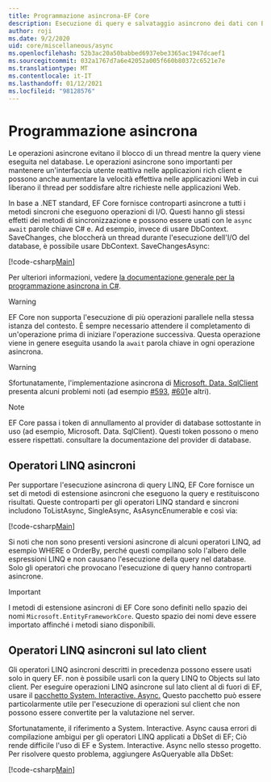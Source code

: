 ```yaml
---
title: Programmazione asincrona-EF Core
description: Esecuzione di query e salvataggio asincrono dei dati con Entity Framework Core
author: roji
ms.date: 9/2/2020
uid: core/miscellaneous/async
ms.openlocfilehash: 52b3ac20a50babbed6937ebe3365ac1947dcaef1
ms.sourcegitcommit: 032a1767d7a6e42052a005f660b80372c6521e7e
ms.translationtype: MT
ms.contentlocale: it-IT
ms.lasthandoff: 01/12/2021
ms.locfileid: "98128576"
---
```

# <a name="asynchronous-programming"></a>Programmazione asincrona

Le operazioni asincrone evitano il blocco di un thread mentre la query viene eseguita nel database. Le operazioni asincrone sono importanti per mantenere un'interfaccia utente reattiva nelle applicazioni rich client e possono anche aumentare la velocità effettiva nelle applicazioni Web in cui liberano il thread per soddisfare altre richieste nelle applicazioni Web.

In base a .NET standard, EF Core fornisce controparti asincrone a tutti i metodi sincroni che eseguono operazioni di I/O. Questi hanno gli stessi effetti dei metodi di sincronizzazione e possono essere usati con le `async` `await` parole chiave C# e. Ad esempio, invece di usare DbContext. SaveChanges, che bloccherà un thread durante l'esecuzione dell'I/O del database, è possibile usare DbContext. SaveChangesAsync:

[!code-csharp[Main](../../../samples/core/Miscellaneous/Async/Program.cs#SaveChangesAsync)]

Per ulteriori informazioni, vedere [la documentazione generale per la programmazione asincrona in C#](/dotnet/csharp/async).

> [!WARNING]
> EF Core non supporta l'esecuzione di più operazioni parallele nella stessa istanza del contesto. È sempre necessario attendere il completamento di un'operazione prima di iniziare l'operazione successiva. Questa operazione viene in genere eseguita usando la `await` parola chiave in ogni operazione asincrona.

> [!WARNING]
> Sfortunatamente, l'implementazione asincrona di [Microsoft. Data. SqlClient](https://github.com/dotnet/SqlClient) presenta alcuni problemi noti (ad esempio [#593](https://github.com/dotnet/SqlClient/issues/593), [#601](https://github.com/dotnet/SqlClient/issues/601)e altri).

> [!NOTE]
> EF Core passa i token di annullamento al provider di database sottostante in uso (ad esempio, Microsoft. Data. SqlClient). Questi token possono o meno essere rispettati. consultare la documentazione del provider di database.

## <a name="async-linq-operators"></a>Operatori LINQ asincroni

Per supportare l'esecuzione asincrona di query LINQ, EF Core fornisce un set di metodi di estensione asincroni che eseguono la query e restituiscono risultati. Queste controparti per gli operatori LINQ standard e sincroni includono ToListAsync, SingleAsync, AsAsyncEnumerable e così via:

[!code-csharp[Main](../../../samples/core/Miscellaneous/Async/Program.cs#ToListAsync)]

Si noti che non sono presenti versioni asincrone di alcuni operatori LINQ, ad esempio WHERE o OrderBy, perché questi compilano solo l'albero delle espressioni LINQ e non causano l'esecuzione della query nel database. Solo gli operatori che provocano l'esecuzione di query hanno controparti asincrone.

> [!IMPORTANT]
> I metodi di estensione asincroni di EF Core sono definiti nello spazio dei nomi `Microsoft.EntityFrameworkCore`. Questo spazio dei nomi deve essere importato affinché i metodi siano disponibili.

## <a name="client-side-async-linq-operators"></a>Operatori LINQ asincroni sul lato client

Gli operatori LINQ asincroni descritti in precedenza possono essere usati solo in query EF. non è possibile usarli con la query LINQ to Objects sul lato client. Per eseguire operazioni LINQ asincrone sul lato client al di fuori di EF, usare il [pacchetto System. Interactive. Async.](https://www.nuget.org/packages/System.Interactive.Async) Questo pacchetto può essere particolarmente utile per l'esecuzione di operazioni sul client che non possono essere convertite per la valutazione nel server.

Sfortunatamente, il riferimento a System. Interactive. Async causa errori di compilazione ambigui per gli operatori LINQ applicati a DbSet di EF; Ciò rende difficile l'uso di EF e System. Interactive. Async nello stesso progetto. Per risolvere questo problema, aggiungere AsQueryable alla DbSet:

[!code-csharp[Main](../../../samples/core/Miscellaneous/AsyncWithSystemInteractive/Program.cs#SystemInteractiveAsync)]
